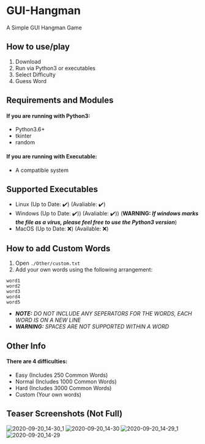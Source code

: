 # GUI-Hangman
A Simple GUI Hangman Game

## How to use/play
1. Download
2. Run via Python3 or executables
3. Select Difficulty
4. Guess Word

## Requirements and Modules
#### If you are running with Python3:
  - Python3.6+
  - tkinter
  - random

#### If you are running with Executable:
  - A compatible system

## Supported Executables
- Linux (Up to Date: ✔️) (Avaliable: ✔️)
- Windows (Up to Date: ✔️)) (Avaliable: ✔️)) (**WARNING: *If windows marks the file as a virus, please feel free to use the Python3 version***)
- MacOS (Up to Date: ❌) (Available: ❌)

## How to add Custom Words
1. Open `./Other/custom.txt`
2. Add your own words using the following arrangement:
  ```
  word1
  word2
  word3
  word4
  word5
  ```
- ***NOTE:** DO NOT INCLUDE ANY SEPERATORS FOR THE WORDS, EACH WORD IS ON A NEW LINE*
- ***WARNING:** SPACES ARE NOT SUPPORTED WITHIN A WORD*

## Other Info
#### There are 4 difficulties:
  - Easy (Includes 250 Common Words)
  - Normal (Includes 1000 Common Words)
  - Hard (Includes 3000 Common Words)
  - Custom (Your own words)
  
## Teaser Screenshots (Not Full)
![2020-09-20_14-30_1](https://user-images.githubusercontent.com/65184258/93712460-f46c1900-fb4d-11ea-8e7e-04ae118f3190.png)
![2020-09-20_14-30](https://user-images.githubusercontent.com/65184258/93712462-f59d4600-fb4d-11ea-888f-fd6f3bdb95af.png)
![2020-09-20_14-29_1](https://user-images.githubusercontent.com/65184258/93712463-f6ce7300-fb4d-11ea-91f9-a296743b7618.png)
![2020-09-20_14-29](https://user-images.githubusercontent.com/65184258/93712466-f7ffa000-fb4d-11ea-93bf-0593288643d7.png)
